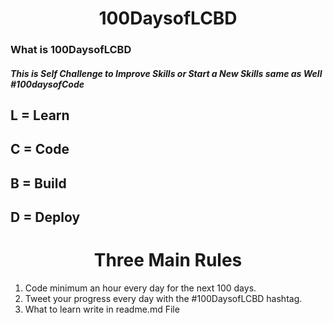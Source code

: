 # <div align="center">100DaysofLCBD</div>

### What is 100DaysofLCBD
##### This is Self Challenge to Improve Skills or Start a New Skills same as Well #100daysofCode

## L = Learn
## C = Code
## B = Build
## D = Deploy 


# <div align="center">Three Main Rules</div>
1. Code minimum an hour every day for the next 100 days.
2. Tweet your progress every day with the #100DaysofLCBD hashtag.
3. What to learn write in readme.md File
